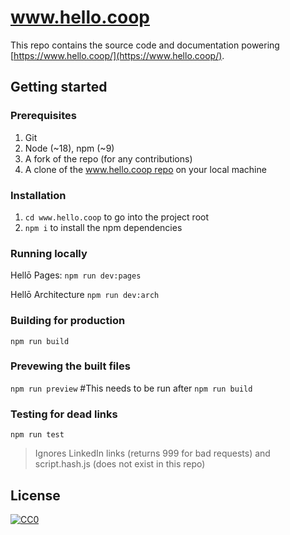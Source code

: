 # www.hello.coop

This repo contains the source code and documentation powering [https://www.hello.coop/](https://www.hello.coop/).

## Getting started

### Prerequisites

1. Git
1. Node (~18), npm (~9)
1. A fork of the repo (for any contributions)
1. A clone of the [www.hello.coop repo](https://github.com/hellocoop/www.hello.coop) on your local machine

### Installation

1. `cd www.hello.coop` to go into the project root
1. `npm i` to install the npm dependencies

### Running locally
Hellō Pages: `npm run dev:pages`

Hellō Architecture `npm run dev:arch`

### Building for production
`npm run build`

### Prevewing the built files
`npm run preview` #This needs to be run after `npm run build`

### Testing for dead links
`npm run test`
> Ignores LinkedIn links (returns 999 for bad requests) and script.hash.js (does not exist in this repo)

## License

<a href="LICENSE">![CC0](https://cdn.hello.coop/images/cc-zero.svg)</a>